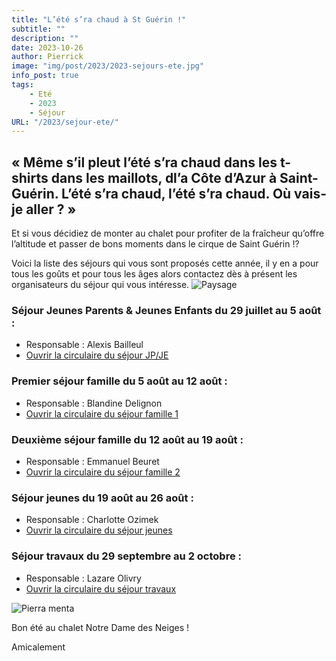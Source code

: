 ```yaml
---
title: "L’été s’ra chaud à St Guérin !"
subtitle: ""
description: ""
date: 2023-10-26
author: Pierrick
image: "img/post/2023/2023-sejours-ete.jpg"
info_post: true
tags:
    - Eté
    - 2023
    - Séjour
URL: "/2023/sejour-ete/"
---
```


## « Même s’il pleut l’été s’ra chaud dans les t-shirts dans les maillots, dl’a Côte d’Azur à Saint-Guérin. L’été s’ra chaud, l’été s’ra chaud. Où vais-je aller ? »

Et si vous décidiez de monter au chalet pour profiter de la fraîcheur qu’offre l’altitude et passer de bons moments dans le cirque de Saint Guérin !?

Voici la liste des séjours qui vous sont proposés cette année, il y en a pour tous les goûts et pour tous les âges alors contactez dès à présent les organisateurs du séjour qui vous intéresse.
![Paysage](/img/post/2023/2023-sejours-ete_1.jpg) 

### **Séjour Jeunes Parents & Jeunes Enfants du 29 juillet au 5 août :**
* Responsable : Alexis Bailleul
* <a href="/downloads/areches-2023-JP-JE.pdf" target="_blank">Ouvrir la circulaire du séjour JP/JE</a>

### **Premier séjour famille du 5 août au 12 août :**
* Responsable : Blandine Delignon
* <a href="/downloads/Sejour-famille-1.pdf" target="_blank">Ouvrir la circulaire du séjour famille 1</a>

### **Deuxième séjour famille du 12 août au 19 août :**
* Responsable : Emmanuel Beuret
* <a href="/downloads/Sejour-famille-2.pdf" target="_blank">Ouvrir la circulaire du séjour famille 2</a>

### **Séjour jeunes du 19 août au 26 août :**
* Responsable : Charlotte Ozimek
* <a href="/downloads/Sejour-jeunes.pdf" target="_blank">Ouvrir la circulaire du séjour jeunes</a>

### **Séjour travaux du 29 septembre au 2 octobre :**
* Responsable : Lazare Olivry
* <a href="/downloads/Sejour-travaux.pdf" target="_blank">Ouvrir la circulaire du séjour travaux</a>

![Pierra menta](/img/post/2023/2023-sejours-ete_2.jpg) 

Bon été au chalet Notre Dame des Neiges !

Amicalement
